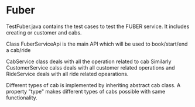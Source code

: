 # Fuber

TestFuber.java contains the test cases to test the FUBER service.
It includes creating or customer and cabs.

Class FuberServiceApi is the main API which will be used to book/start/end a cab/ride

CabService class deals with all the operation related to cab
Similarly CustomerService calss deals with all customer related operations
and RideService deals with all ride related opearations.

Different types of cab is implemented by inheriting abstract cab class.
A property "type" makes different types of cabs possible with same functionality.
